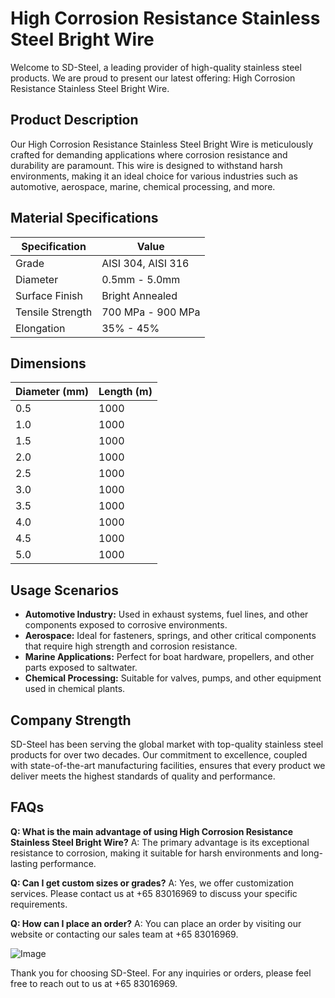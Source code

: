# High Corrosion Resistance Stainless Steel Bright Wire

Welcome to SD-Steel, a leading provider of high-quality stainless steel products. We are proud to present our latest offering: High Corrosion Resistance Stainless Steel Bright Wire.

## Product Description

Our High Corrosion Resistance Stainless Steel Bright Wire is meticulously crafted for demanding applications where corrosion resistance and durability are paramount. This wire is designed to withstand harsh environments, making it an ideal choice for various industries such as automotive, aerospace, marine, chemical processing, and more.

## Material Specifications

| Specification | Value |
|---------------|-------|
| Grade         | AISI 304, AISI 316 |
| Diameter      | 0.5mm - 5.0mm |
| Surface Finish| Bright Annealed |
| Tensile Strength | 700 MPa - 900 MPa |
| Elongation    | 35% - 45% |

## Dimensions

| Diameter (mm) | Length (m) |
|---------------|------------|
| 0.5           | 1000       |
| 1.0           | 1000       |
| 1.5           | 1000       |
| 2.0           | 1000       |
| 2.5           | 1000       |
| 3.0           | 1000       |
| 3.5           | 1000       |
| 4.0           | 1000       |
| 4.5           | 1000       |
| 5.0           | 1000       |

## Usage Scenarios

- **Automotive Industry:** Used in exhaust systems, fuel lines, and other components exposed to corrosive environments.
- **Aerospace:** Ideal for fasteners, springs, and other critical components that require high strength and corrosion resistance.
- **Marine Applications:** Perfect for boat hardware, propellers, and other parts exposed to saltwater.
- **Chemical Processing:** Suitable for valves, pumps, and other equipment used in chemical plants.

## Company Strength

SD-Steel has been serving the global market with top-quality stainless steel products for over two decades. Our commitment to excellence, coupled with state-of-the-art manufacturing facilities, ensures that every product we deliver meets the highest standards of quality and performance.

## FAQs

**Q: What is the main advantage of using High Corrosion Resistance Stainless Steel Bright Wire?**
A: The primary advantage is its exceptional resistance to corrosion, making it suitable for harsh environments and long-lasting performance.

**Q: Can I get custom sizes or grades?**
A: Yes, we offer customization services. Please contact us at +65 83016969 to discuss your specific requirements.

**Q: How can I place an order?**
A: You can place an order by visiting our website or contacting our sales team at +65 83016969.

![Image](https://github.com/user-attachments/assets/2567258e-e124-4816-932d-1809bd27ef0b)

Thank you for choosing SD-Steel. For any inquiries or orders, please feel free to reach out to us at +65 83016969.